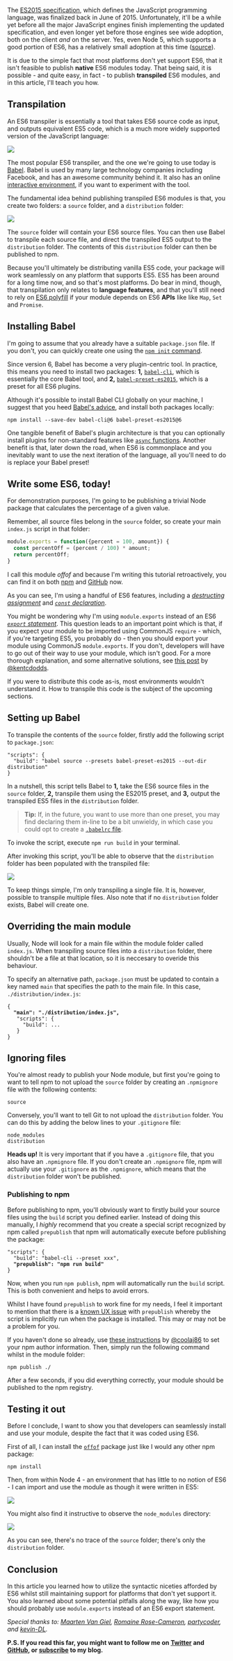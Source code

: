 The [ES2015 specification](http://www.ecma-international.org/ecma-262/6.0/), which  defines the JavaScript programming language, was finalized back in June of 2015. Unfortunately, it'll be a while yet before all the major JavaScript engines finish implementing the updated specification, and even longer yet before those engines see wide adoption, both on the client _and_ on the server. Yes, even Node 5, which supports a good portion of ES6, has a relatively small adoption at this time ([source](https://docs.google.com/spreadsheets/d/1AY1GbB1WGix4CZXY6L-6QEFZlArN1C_Ew3jMMWQ1XpQ/edit#gid=0)).

It is due to the simple fact that most platforms don't yet support ES6, that it isn't feasible to publish **native** ES6 modules today. That being said, it is possible - and quite easy, in fact - to publish **transpiled** ES6 modules, and in this article, I'll teach you how.

## Transpilation

An ES6 transpiler is essentially a tool that takes ES6 source code as input, and outputs equivalent ES5 code, which is a much more widely supported version of the JavaScript language:

![](http://i.imgur.com/iPMIuDp.png)

The most popular ES6 transpiler, and the one we're going to use today is [Babel](https://github.com/babel/babel). Babel is used by many large technology companies including Facebook, and has an awesome community behind it. It also has an online [interactive environment](https://babeljs.io/repl/), if you want to experiment with the tool.

The fundamental idea behind publishing transpiled ES6 modules is that, you create two folders: a `source` folder, and a `distribution` folder:

![](http://i.imgur.com/V8ja3p3.png)

The `source` folder will contain your ES6 source files. You can then use Babel to transpile each source file, and direct the transpiled ES5 output to the `distribution` folder. The contents of this `distribution` folder can then be published to npm.

Because you'll ultimately be distributing vanilla ES5 code, your package will work seamlessly on any platform that supports ES5. ES5 has been around for a long time now, and so that's most platforms. Do bear in mind, though, that transpilation only relates to **language features**, and that you'll still need to rely on [ES6 polyfill](https://babeljs.io/docs/usage/polyfill/) if your module depends on ES6 **APIs** like like `Map`, `Set` and `Promise`.

## Installing Babel

I'm going to assume that you already have a suitable `package.json` file. If you don't, you can quickly create one using the [`npm init` command](https://docs.npmjs.com/cli/init).

Since version 6, Babel has become a very plugin-centric tool. In practice, this means you need to install two packages: **1,** [`babel-cli`](https://www.npmjs.com/package/babel-cli), which is essentially the core Babel tool, and **2,** [`babel-preset-es2015`](https://www.npmjs.com/package/babel-preset-es2015), which is a preset for all ES6 plugins.

Although it's possible to install Babel CLI globally on your machine, I suggest that you heed [Babel's advice](https://babeljs.io/docs/usage/cli/), and install both packages locally:

```
npm install --save-dev babel-cli@6 babel-preset-es2015@6
```

One tangible benefit of Babel's plugin architecture is that you can optionally install plugins for non-standard features like [`async` functions](https://jakearchibald.com/2014/es7-async-functions/). Another benefit is that, later down the road, when ES6 is commonplace and you inevitably want to use the next iteration of the language, all you'll need to do is replace your Babel preset!


## Write some ES6, today!

For demonstration purposes, I'm going to be publishing a trivial Node package that calculates the percentage of a given value.

Remember, all source files belong in the `source` folder, so create your main `index.js` script in that folder:

```javascript
module.exports = function({percent = 100, amount}) {
  const percentOff = (percent / 100) * amount;
  return percentOff;
}
```

I call this module _offof_ and because I'm writing this tutorial retroactively, you can find it on both [npm](https://www.npmjs.com/package/offof) and [GitHub](https://github.com/alexbooker/offof) now.

As you can see, I'm using a handful of ES6 features, including a [_destructing assignment_](https://developer.mozilla.org/en/docs/Web/JavaScript/Reference/Operators/Destructuring_assignment)  and [_`const` declaration_](https://developer.mozilla.org/en-US/docs/Web/JavaScript/Reference/Statements/const).

You might be wondering why I'm using `module.exports` instead of an ES6 [_`export` statement_](https://developer.mozilla.org/en-US/docs/Web/JavaScript/Reference/Statements/export). This question leads to an important point which is that, if you expect your module to be imported using CommonJS `require` - which, if you're targeting ES5, you probably do -  then you should export your module using CommonJS `module.exports`. If you don't, developers will have to go out of their way to use your module, which isn't good. For a more thorough explanation, and some alternative solutions, see [this post](https://medium.com/@kentcdodds/misunderstanding-es6-modules-upgrading-babel-tears-and-a-solution-ad2d5ab93ce0#.y8ewd1vb5) by [@kentcdodds](https://twitter.com/kentcdodds).

If you were to distribute this code as-is, most environments wouldn't understand it. How to transpile this code is the subject of the upcoming sections.

## Setting up Babel

To transpile the contents of the `source` folder, firstly add the following script to `package.json`:

```
"scripts": {
  "build": "babel source --presets babel-preset-es2015 --out-dir distribution"
}
```

In a nutshell, this script tells Babel to **1,** take the ES6 source files in the `source` folder, **2,** transpile them using the ES2015 preset, and **3,** output the transpiled ES5 files in the `distribution` folder.

> **Tip:** If, in the future, you want to use more than one preset, you may find declaring them in-line to be a bit unwieldy, in which case you could opt to create a [`.babelrc` file](https://babeljs.io/docs/usage/babelrc/).

To invoke the script, execute `npm run build` in your terminal.

After invoking this script, you'll be able to observe that the `distribution` folder has been populated with the transpiled file:

![](http://i.imgur.com/HtRRYiy.png)

To keep things simple, I'm only transpiling a single file. It is, however, possible to transpile multiple files. Also note that if no `distribution` folder exists, Babel will create one.

## Overriding the main module

Usually, Node will look for a main file within the module folder called `index.js`. When transpiling source files into a `distribution` folder, there shouldn't be a file at that location, so it is neccesary to overide this behaviour.

To specify an alternative path, `package.json` must be updated to contain a key named `main` that specifies the path to the main file. In this case, `./distribution/index.js`:

<pre>
<code>{
  <strong>"main": "./distribution/index.js",</strong>
   "scripts": {
     "build": ...
   }
}</code></pre>

## Ignoring files

You're almost ready to publish your Node module, but first you're going to want to tell npm to not upload the `source` folder by creating an `.npmignore` file with the following contents:

```
source
```

Conversely, you'll want to tell Git to not upload the `distribution` folder. You can do this by adding the below lines to your `.gitignore` file:

```
node_modules
distribution
```

**Heads up!** It is very important that if you have a `.gitignore` file, that you also have an `.npmignore` file. If you don't create an `.npmignore` file, npm will actually use your `.gitignore` as the `.npmignore`, which means that the `distribution` folder won't be published.

### Publishing to npm

Before publishing to npm, you'll obviously want to firstly build your source files using the `build` script you defined earlier. Instead of doing this manually, I _highly_ recommend that you create a special script recognized by npm called `prepublish` that npm will automatically execute before publishing the package:

<pre>
<code>"scripts": {
  "build": "babel-cli --preset xxx",
  <strong>"prepublish": "npm run build"</strong>
}</code></pre>

Now, when you run `npm publish`, npm will automatically run the `build` script. This is both convenient and helps to avoid errors.

Whilst I have found `prepublish` to work fine for my needs, I feel it important to mention that there is a [known UX issue](https://github.com/npm/npm/issues/10074#issue-112707857) with `prepublish` whereby the script is implicitly run when the package is installed. This may or may not be a problem for you.

If you haven't done so already, use [these instructions](https://gist.github.com/coolaj86/1318304) by [@coolaj86](https://github.com/coolaj86) to set your npm author information. Then, simply run the following command whilst in the module folder:

```
npm publish ./
```

After a few seconds, if you did everything correctly, your module should be published to the npm registry.

## Testing it out
Before I conclude, I want to show you that developers can seamlessly install and use your module, despite the fact that it was coded using ES6.

First of all, I can install the [`offof`](https://www.npmjs.com/package/offof) package just like I would any other npm package:

```
npm install
```
Then, from within Node 4 - an environment that has little to no notion of ES6 - I can import and use the module as though it were written in ES5:

![](http://i.imgur.com/2LMbpzi.png)

You might also find it instructive to observe the `node_modules` directory:

![](http://i.imgur.com/ZIggJnv.png)

As you can see, there's no trace of the `source` folder; there's only the `distribution` folder.

## Conclusion

In this article you learned how to utilize the syntactic niceties afforded by ES6 whilst still maintaining support for platforms that don't yet support it. You also learned about some potential pitfalls along the way, like how you should probably use `module.exports` instead of an ES6 export statement.

_Special thanks to: [Maarten Van Giel](https://twitter.com/maartenvangiel), [Romaine Rose-Cameron](https://twitter.com/R0ma1ne), [partycoder](https://www.livecoding.tv/partycoder/), and [kevin-DL](https://github.com/kevin-DL)._

**P.S. If you read this far, you might want to follow me on [Twitter](https://twitter.com/bookercodes) and [GitHub](https://github.com/alexbooker), or [subscribe](https://booker.codes/rss/) to my blog.**
